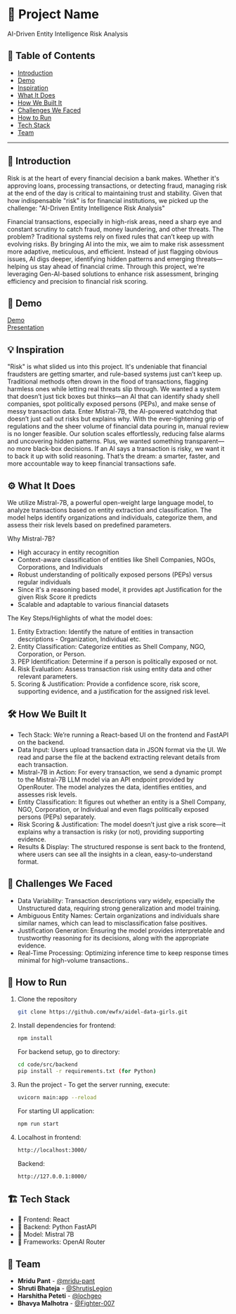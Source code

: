 # 🚀 Project Name
AI-Driven Entity Intelligence Risk Analysis

## 📌 Table of Contents
- [Introduction](#introduction)
- [Demo](#demo)
- [Inspiration](#inspiration)
- [What It Does](#what-it-does)
- [How We Built It](#how-we-built-it)
- [Challenges We Faced](#challenges-we-faced)
- [How to Run](#how-to-run)
- [Tech Stack](#tech-stack)
- [Team](#team)

---

## 🎯 Introduction
Risk is at the heart of every financial decision a bank makes. Whether it's approving loans, processing transactions, or detecting fraud, managing risk at the end of the day is critical to maintaining trust and stability. Given that how indispensable "risk" is for financial institutions, we picked up the challenge: "AI-Driven Entity Intelligence Risk Analysis"

Financial transactions, especially in high-risk areas, need a sharp eye and constant scrutiny to catch fraud, money laundering, and other threats. The problem? Traditional systems rely on fixed rules that can’t keep up with evolving risks. By bringing AI into the mix, we aim to make risk assessment more adaptive, meticulous, and efficient. Instead of just flagging obvious issues, AI digs deeper, identifying hidden patterns and emerging threats—helping us stay ahead of financial crime. Through this project, we're leveraging Gen-AI-based solutions to enhance risk assessment, bringing efficiency and precision to financial risk scoring.

## 🎥 Demo
[Demo](https://drive.google.com/file/d/11B9q5RfMrUIEtDXIswX4mLRru7CorpKo/view?usp=sharing)  
[Presentation](https://www.canva.com/design/DAGi1nFrm4g/ljtyc6bknxSHlf5TshQk8Q/edit)

## 💡 Inspiration
"Risk" is what slided us into this project. It's undeniable that financial fraudsters are getting smarter, and rule-based systems just can’t keep up. Traditional methods often drown in the flood of transactions, flagging harmless ones while letting real threats slip through. We wanted a system that doesn’t just tick boxes but thinks—an AI that can identify shady shell companies, spot politically exposed persons (PEPs), and make sense of messy transaction data. Enter Mistral-7B, the AI-powered watchdog that doesn’t just call out risks but explains why. With the ever-tightening grip of regulations and the sheer volume of financial data pouring in, manual review is no longer feasible. Our solution scales effortlessly, reducing false alarms and uncovering hidden patterns. Plus, we wanted something transparent—no more black-box decisions. If an AI says a transaction is risky, we want it to back it up with solid reasoning. That’s the dream: a smarter, faster, and more accountable way to keep financial transactions safe.

## ⚙️ What It Does
We utilize Mistral-7B, a powerful open-weight large language model, to analyze transactions based on entity extraction and classification. The model helps identify organizations and individuals, categorize them, and assess their risk levels based on predefined parameters.

Why Mistral-7B?
- High accuracy in entity recognition
- Context-aware classification of entities like Shell Companies, NGOs, Corporations, and Individuals
- Robust understanding of politically exposed persons (PEPs) versus regular individuals
- Since it's a reasoning based model, it provides apt Justification for the given Risk Score it predicts
- Scalable and adaptable to various financial datasets

The Key Steps/Highlights of what the model does:
1. Entity Extraction: Identify the nature of entities in transaction descriptions - Organization, Individual etc.
2. Entity Classification: Categorize entities as Shell Company, NGO, Corporation, or Person.
3. PEP Identification: Determine if a person is politically exposed or not.
4. Risk Evaluation: Assess transaction risk using entity data and other relevant parameters.
5. Scoring & Justification: Provide a confidence score, risk score, supporting evidence, and a justification for the assigned risk level.

## 🛠️ How We Built It
- Tech Stack: We’re running a React-based UI on the frontend and FastAPI on the backend.
- Data Input: Users upload transaction data in JSON format via the UI. We read and parse the file at the backend extracting relevant details from each transaction.
- Mistral-7B in Action: For every transaction, we send a dynamic prompt to the Mistral-7B LLM model via an API endpoint provided by OpenRouter. The model analyzes the data, identifies entities, and assesses risk levels.
- Entity Classification: It figures out whether an entity is a Shell Company, NGO, Corporation, or Individual and even flags politically exposed persons (PEPs) separately.
- Risk Scoring & Justification: The model doesn’t just give a risk score—it explains why a transaction is risky (or not), providing supporting evidence.
- Results & Display: The structured response is sent back to the frontend, where users can see all the insights in a clean, easy-to-understand format.

## 🚧 Challenges We Faced
- Data Variability: Transaction descriptions vary widely, especially the Unstructured data, requiring strong generalization and model training.
- Ambiguous Entity Names: Certain organizations and individuals share similar names, which can lead to misclassification false positives.
- Justification Generation: Ensuring the model provides interpretable and trustworthy reasoning for its decisions, along with the appropriate evidence.
- Real-Time Processing: Optimizing inference time to keep response times minimal for high-volume transactions..

## 🏃 How to Run
1. Clone the repository  
   ```sh
   git clone https://github.com/ewfx/aidel-data-girls.git
   ```
2. Install dependencies for frontend: 
   ```sh
   npm install  
   ```
   For backend setup, go to directory:
    ```sh
   cd code/src/backend
   pip install -r requirements.txt (for Python)
   ```
4. Run the project - To get the server running, execute:
   ```sh
   uvicorn main:app --reload
   ```
   For starting UI application:
   ```sh
   npm run start 
   ```
5. Localhost in frontend:
   ```sh
   http://localhost:3000/
   ```
   Backend:
   ```sh
   http://127.0.0.1:8000/ 
   ```

## 🏗️ Tech Stack
- 🔹 Frontend: React 
- 🔹 Backend: Python FastAPI
- 🔹 Model: Mistral 7B
- 🔹 Frameworks: OpenAI Router

## 👥 Team
- **Mridu Pant** - [@mridu-pant](#) 
- **Shruti Bhateja** - [@ShrutisLegion](#)
- **Harshitha Peteti** - [@lochgeo](#) 
- **Bhavya Malhotra** - [@Fighter-007](#) 

